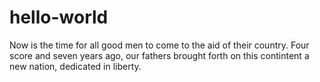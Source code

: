 # hello-world
Now is the time for all good men to come to the aid of their country. Four score and seven years ago, our fathers brought forth on this contintent a new nation, dedicated in liberty.
